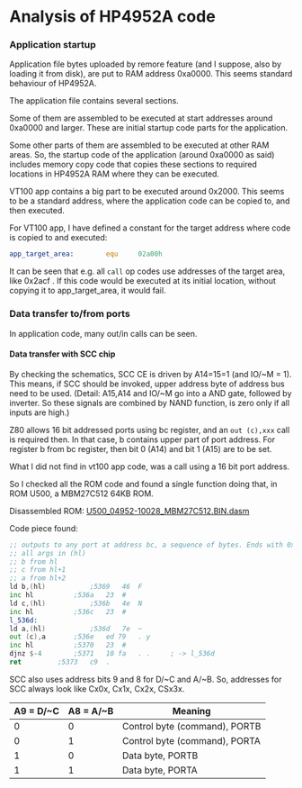 # Analysis of HP4952A code

### Application startup
Application file bytes uploaded by remore feature (and I suppose, also by loading it from disk),
are put to RAM address 0xa0000. This seems standard behaviour of HP4952A.

The application file contains several sections. 

Some of them are assembled to be executed at start addresses around 0xa0000 and larger. 
These are initial startup code parts for the application.

Some other parts of them are assembled to be executed at other RAM areas. So, the
startup code of the application (around 0xa0000 as said) includes memory copy
code that copies these sections to required locations in HP4952A RAM where they
can be executed. 

VT100 app contains a big part to be executed around 0x2000. This seems to be
a standard address, where the application code can be copied to, and then executed.

For VT100 app, I have defined a constant for the target address where code
is copied to and executed:
```asm
app_target_area:        equ     02a00h
```
It can be seen that e.g. all ```call``` op codes use addresses of the target area,
like 0x2acf . If this code would be executed at its initial location, without copying
it to app_target_area, it would fail.

### Data transfer to/from ports
In application code, many out/in calls can be seen.

#### Data transfer with SCC chip
By checking the schematics, SCC CE is driven by A14=15=1 (and IO/~M = 1). This means, if
SCC should be invoked, upper address byte of address bus need to be used.
(Detail: A15,A14 and IO/~M go into a AND gate, followed by inverter. So these signals
are combined by NAND function, is zero only if all inputs are high.)

Z80 allows 16 bit addressed ports using bc register, and an ``out (c),xxx`` call is required then. In that case,
b contains upper part of port address. 
For register b from bc register, then bit 0 (A14) and bit 1 (A15) are to be set.

What I did not find in vt100 app code, was a call using a 16 bit port address.

So I checked all the ROM code and found a single function doing that, in ROM U500,
a MBM27C512 64KB ROM.

Disassembled ROM:
[U500_04952-10028_MBM27C512.BIN.dasm](ROMs/RAM-ROM%20Board/U500_04952-10028_MBM27C512.BIN.dasm)

Code piece found:
```asm
;; outputs to any port at address bc, a sequence of bytes. Ends with 0x00.
;; all args in (hl)
;; b from hl
;; c from hl+1
;; a from hl+2
ld b,(hl)			;5369	46 	F 
inc hl			;536a	23 	# 
ld c,(hl)			;536b	4e 	N 
inc hl			;536c	23 	#
l_536d:
ld a,(hl)			;536d	7e 	~ 
out (c),a		;536e	ed 79 	. y 
inc hl			;5370	23 	# 
djnz $-4		;5371	10 fa 	. .     ; -> l_536d
ret			;5373	c9 	. 
```

SCC also uses address bits 9 and 8 for D/~C and A/~B. 
So, addresses for SCC always look like Cx0x, Cx1x, Cx2x, CSx3x.

| A9 = D/~C | A8 = A/~B | Meaning                      |
|-----------|-----------|------------------------------|
| 0         | 0         | Control byte (command), PORTB |
| 0         | 1         | Control byte (command), PORTA |
| 1         | 0         | Data byte, PORTB   |
| 1         | 1         | Data byte, PORTA    |
